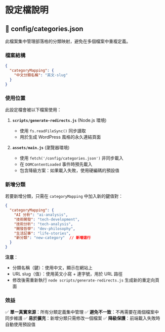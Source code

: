 # 設定檔說明

## 📁 config/categories.json

此檔案集中管理部落格的分類映射，避免在多個檔案中重複定義。

### 檔案結構

```json
{
  "categoryMapping": {
    "中文分類名稱": "英文-slug"
  }
}
```

### 使用位置

此設定檔會被以下檔案使用：

1. **`scripts/generate-redirects.js`** (Node.js 環境)
   - 使用 `fs.readFileSync()` 同步讀取
   - 用於生成 WordPress 風格的永久連結頁面

2. **`assets/main.js`** (瀏覽器環境)
   - 使用 `fetch('/config/categories.json')` 非同步載入
   - 在 `DOMContentLoaded` 事件時預先載入
   - 包含降級方案：如果載入失敗，使用硬編碼的預設值

### 新增分類

若要新增分類，只需在 `categoryMapping` 中加入新的鍵值對：

```json
{
  "categoryMapping": {
    "AI 分析": "ai-analysis",
    "技術開發": "tech-development",
    "技術分析": "tech-analysis",
    "開發哲學": "dev-philosophy",
    "生活記事": "life-stories",
    "新分類": "new-category"  // 新增這行
  }
}
```

**注意**：
- 分類名稱（鍵）：使用中文，顯示在網站上
- URL slug（值）：使用英文小寫 + 連字號，用於 URL 路徑
- 修改後需重新執行 `node scripts/generate-redirects.js` 生成新的重定向頁面

### 效益

✅ **單一真實來源**：所有分類定義集中管理
✅ **避免不一致**：不再需要在兩個檔案中同步維護
✅ **易於擴充**：新增分類只需修改一個檔案
✅ **降級保護**：前端載入失敗時自動使用預設值
